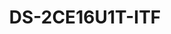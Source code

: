 ---
id: 3
title: "DS-2CE16U1T-ITF"
slug: "turbo-3"
subTitle: "4K Fixed Mini Bullet Camera"
category: "turbohd"
imgCard: "/src/assets/images/turbohd/DS-2CE16U1T-ITF/DS-2CE16U1T-ITF.webp"
imgAlt: "DS-2CE16U1T-ITF"
thumbnails: [
  "/src/assets/images/turbohd/DS-2CE16U1T-ITF/DS-2CE16U1T-ITF.webp",
]
features: [
  "8 MP resolution for ultra-clear 4K imaging",
  "EXIR 2.0 infrared technology with 30 m IR distance for night vision",
  "IP67-rated water and dust resistance for outdoor reliability",
  "4-in-1 video output: TVI/AHD/CVI/CVBS switchable for flexible integration"
]
rating: 5
reviewCount: 50
specifications: {
  Camera: {
    Min_Illumination: "Color: 0.01 Lux@(F2.0, AGC ON), 0 Lux with IR",
    Image_Sensor: "8.29 megapixel progressive scan CMOS",
    Max_Resolution: "3840 (H) × 2160 (V)",
    Shutter_Time: {
      PAL: "1/12.5 s to 1/50,000 s",
      NTSC: "1/15 s to 1/50,000 s"
    },
    Day_Night: "IR Cut Filter",
    Angle_Adjustment: "Pan: 0° to 360°, Tilt: 0° to 180°, Rotate: 0° to 360°",
    Signal_System: "PAL/NTSC"
  },
  Lens: {
    Lens_Type: "2.8 mm, 3.6 mm, 6 mm fixed lens",
    Focal_Length_FOV: "Horizontal FOV: 102.2° (2.8 mm), 79° (3.6 mm), 50.8° (6 mm)",
    Lens_Mount: "M16"
  },
  Image: {
    Image_Settings: "Brightness; Sharpness; Smart IR; AGC",
    Frame_Rate: "TVI: 8MP@12.5fps/15fps, 4MP@25fps/30fps, 2MP@25fps/30fps; CVI: 8MP@12.5fps/15fps; AHD: 8MP@12.5fps/15fps; CVBS: 960H P/N",
    Day_Night_Mode: "Auto/Color/BW (Black and White)",
    Wide_Dynamic_Range_WDR: "Digital WDR",
    Image_Enhancement: "BLC; HLC",
    Noise_Reduction: "2D DNR",
    White_Balance: "Auto/Manual"
  },
  General: {
    Power: {
      Power_Supply: "12 VDC ±25%",
      Recommendation: "You are recommended to use one power adapter to supply the power for one camera.",
      Consumption: "Max. 5.3 W"
    },
    Material: "Metal",
    Dimension: "58 mm × 61 mm × 159.8 mm (2.28\" × 2.40\" × 6.42\")",
    Weight: "Approx. 345 g (0.76 lb.)",
    Operating_Condition: "-40 °C to 60 °C (-40 °F to 140 °F), humidity: 90% or less (non-condensation)",
    Communication: "HIKVISION-C",
    Language: "English"
  }
}
---